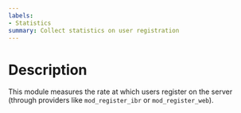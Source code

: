 ```yaml
---
labels:
- Statistics
summary: Collect statistics on user registration
---
```


Description
===========

This module measures the rate at which users register on the server (through
providers like `mod_register_ibr` or `mod_register_web`).

